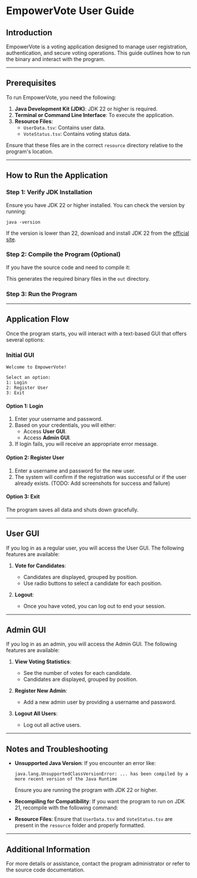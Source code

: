 # EmpowerVote User Guide

## Introduction
EmpowerVote is a voting application designed to manage user registration, authentication, and secure voting operations. This guide outlines how to run the binary and interact with the program.

---

## Prerequisites

To run EmpowerVote, you need the following:

1. **Java Development Kit (JDK)**: JDK 22 or higher is required.
2. **Terminal or Command Line Interface**: To execute the application.
3. **Resource Files**:
    - `UserData.tsv`: Contains user data.
    - `VoteStatus.tsv`: Contains voting status data.

Ensure that these files are in the correct `resource` directory relative to the program's location.

---

## How to Run the Application

### Step 1: Verify JDK Installation

Ensure you have JDK 22 or higher installed. You can check the version by running:
```
java -version
```
If the version is lower than 22, download and install JDK 22 from the [official site](https://jdk.java.net/22/).

### Step 2: Compile the Program (Optional)
If you have the source code and need to compile it:

[//]: # (Add compilation instructions)
This generates the required binary files in the `out` directory.

### Step 3: Run the Program
[//]: # (Add run instructions)


---

## Application Flow

Once the program starts, you will interact with a text-based GUI that offers several options:

### Initial GUI
[//]: # (Add GUI Screenshot)
```
Welcome to EmpowerVote!

Select an option:
1: Login
2: Register User
3: Exit
```

#### Option 1: Login
1. Enter your username and password.
2. Based on your credentials, you will either:
    - Access **User GUI**.
    - Access **Admin GUI**.
3. If login fails, you will receive an appropriate error message.

#### Option 2: Register User
1. Enter a username and password for the new user.
2. The system will confirm if the registration was successful or if the user already exists. (TODO: Add screenshots for success and failure)

#### Option 3: Exit
The program saves all data and shuts down gracefully.

---

## User GUI

If you log in as a regular user, you will access the User GUI. The following features are available:

[//]: # (Add GUI Screenshot)
1. **Vote for Candidates**:
    - Candidates are displayed, grouped by position.
    - Use radio buttons to select a candidate for each position.

2. **Logout**:
    - Once you have voted, you can log out to end your session.

---

## Admin GUI

If you log in as an admin, you will access the Admin GUI. The following features are available:

[//]: # (Add GUI Screenshot)
1. **View Voting Statistics**:
    - See the number of votes for each candidate.
    - Candidates are displayed, grouped by position.

2. **Register New Admin**:
    - Add a new admin user by providing a username and password.

3. **Logout All Users**:
    - Log out all active users.

---

## Notes and Troubleshooting

- **Unsupported Java Version**:
  If you encounter an error like:
  ```
  java.lang.UnsupportedClassVersionError: ... has been compiled by a more recent version of the Java Runtime
  ```
  Ensure you are running the program with JDK 22 or higher.

- **Recompiling for Compatibility**:
  If you want the program to run on JDK 21, recompile with the following command:
  
[//]: # (Provide recompilation command)

- **Resource Files**:
  Ensure that `UserData.tsv` and `VoteStatus.tsv` are present in the `resource` folder and properly formatted.

---

## Additional Information

For more details or assistance, contact the program administrator or refer to the source code documentation.
